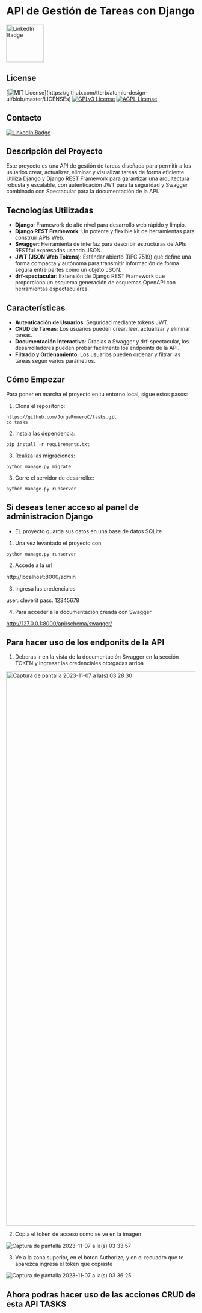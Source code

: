 # API de Gestión de Tareas con Django

<img width="100" heigth="100" src="https://github.com/JorgeRomeroC/tasks/assets/33013656/ff5a63ce-1db2-4813-a238-a25620f7020f" alt="LinkedIn Badge"/>


## License
[![MIT License](https://img.shields.io/apm/l/atomic-design-ui.svg?)](https://github.com/tterb/atomic-design-ui/blob/master/LICENSEs)
[![GPLv3 License](https://img.shields.io/badge/License-GPL%20v3-yellow.svg)](https://opensource.org/licenses/)
[![AGPL License](https://img.shields.io/badge/license-AGPL-blue.svg)](http://www.gnu.org/licenses/agpl-3.0)  

## Contacto 
<div id="badges">
  <a href="https://www.linkedin.com/in/jorge-romero-contreras/">
    <img src="https://img.shields.io/badge/LinkedIn-blue?style=for-the-badge&logo=linkedin&logoColor=white" alt="LinkedIn Badge"/>
  </a>

</div> 

## Descripción del Proyecto

Este proyecto es una API de gestión de tareas diseñada para permitir a los usuarios crear, actualizar, eliminar y visualizar tareas de forma eficiente. Utiliza Django y Django REST Framework para garantizar una arquitectura robusta y escalable, con autenticación JWT para la seguridad y Swagger combinado con Spectacular para la documentación de la API.

## Tecnologías Utilizadas

- **Django**: Framework de alto nivel para desarrollo web rápido y limpio.
- **Django REST Framework**: Un potente y flexible kit de herramientas para construir APIs Web.
- **Swagger**: Herramienta de interfaz para describir estructuras de APIs RESTful expresadas usando JSON.
- **JWT (JSON Web Tokens)**: Estándar abierto (RFC 7519) que define una forma compacta y autónoma para transmitir información de forma segura entre partes como un objeto JSON.
- **drf-spectacular**: Extensión de Django REST Framework que proporciona un esquema generación de esquemas OpenAPI con herramientas espectaculares.

## Características

- **Autenticación de Usuarios**: Seguridad mediante tokens JWT.
- **CRUD de Tareas**: Los usuarios pueden crear, leer, actualizar y eliminar tareas.
- **Documentación Interactiva**: Gracias a Swagger y drf-spectacular, los desarrolladores pueden probar fácilmente los endpoints de la API.
- **Filtrado y Ordenamiento**: Los usuarios pueden ordenar y filtrar las tareas según varios parámetros.

## Cómo Empezar

Para poner en marcha el proyecto en tu entorno local, sigue estos pasos:

1. Clona el repositorio:

```
https://github.com/JorgeRomeroC/tasks.git
cd tasks
```

2. Instala las dependencia:
```
pip install -r requirements.txt
```

3. Realiza las migraciones:
```
python manage.py migrate

```

3. Corre el servidor de desarrollo::
```
python manage.py runserver

```

## Si deseas tener acceso al panel de administracion Django

- EL proyecto guarda sus datos en una base de datos SQLite

1. Una vez levantado el proyecto con 
  ```
python manage.py runserver

```
2. Accede a la url
   

http://localhost:8000/admin

3. Ingresa las credenciales
   
user: cleverit
pass: 12345678

4. Para acceder a la documentación creada con Swagger

http://127.0.0.1:8000/api/schema/swagger/


## Para hacer uso de los endponits de la API

1. Deberas ir en la vista de la documentación Swagger en la sección TOKEN y ingresar las credenciales otorgadas arriba

<img width="1471" alt="Captura de pantalla 2023-11-07 a la(s) 03 28 30" src="https://github.com/JorgeRomeroC/tasks/assets/33013656/742b37a8-70cd-4856-81fc-42ced7656eb4">

2. Copia el token de acceso como se ve en la imagen

![Captura de pantalla 2023-11-07 a la(s) 03 33 57](https://github.com/JorgeRomeroC/tasks/assets/33013656/00b16dcc-424a-4191-b358-a19a5274eb20)

3. Ve a la zona superior, en el boton Authorize, y en el recuadro que te aparezca ingresa el token que copiaste
   
![Captura de pantalla 2023-11-07 a la(s) 03 36 25](https://github.com/JorgeRomeroC/tasks/assets/33013656/7761990d-f21b-4852-8c6f-3cb3d82b9178)

## Ahora podras hacer uso de las acciones CRUD de esta API TASKS


